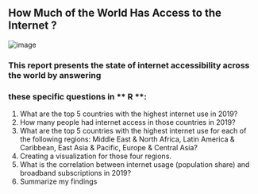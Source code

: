 ## How Much of the World Has Access to the Internet ?


![image](https://user-images.githubusercontent.com/129724865/233841157-95cee86e-9392-4571-8336-76fd60b204a0.png)



### This report presents the state of internet accessibility across the world by answering
### these specific questions in ** R **:

1. What are the top 5 countries with the highest internet use in 2019?
2. How many people had internet access in those countries in 2019?
3. What are the top 5 countries with the highest internet use for each of the following regions: Middle East & North Africa,
   Latin America & Caribbean, East Asia & Pacific, Europe & Central Asia?
4. Creating a visualization for those four regions.
5. What is the correlation between internet usage (population share) and broadband subscriptions in 2019?
6. Summarize my findings
